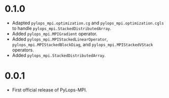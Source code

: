 # 0.1.0
- Adapted `pylops_mpi.optimization.cg` and `pylops_mpi.optimization.cgls` to handle `pylops_mpi.StackedDistributedArray`.
- Added `pylops_mpi.MPIGradient` operator.
- Added `pylops_mpi.MPIStackedLinearOperator`, `pylops_mpi.MPIStackedBlockDiag`, and `pylops_mpi.MPIStackedVStack` operators.
- Added `pylops_mpi.StackedDistributedArray`.

# 0.0.1
- First official release of PyLops-MPI.